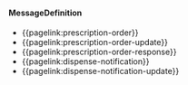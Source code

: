 #### MessageDefinition

- {{pagelink:prescription-order}}
- {{pagelink:prescription-order-update}}
- {{pagelink:prescription-order-response}}
- {{pagelink:dispense-notification}}
- {{pagelink:dispense-notification-update}}
